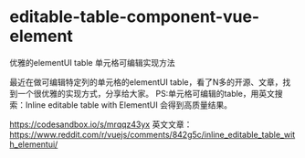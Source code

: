 # editable-table-component-vue-element
优雅的elementUI table 单元格可编辑实现方法

最近在做可编辑特定列的单元格的elementUI table，看了N多的开源、文章，找到一个很优雅的实现方式，分享给大家。 PS:单元格可编辑的table，用英文搜索：Inline editable table with ElementUI 会得到高质量结果。

https://codesandbox.io/s/mrqqz43yx
英文文章：https://www.reddit.com/r/vuejs/comments/842g5c/inline_editable_table_with_elementui/
